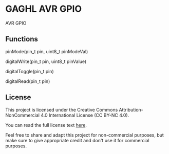 # GAGHL AVR GPIO
AVR GPIO

## Functions

pinMode(pin_t pin, uint8_t pinModeVal)

digitalWrite(pin_t pin, uint8_t pinValue)

digitalToggle(pin_t pin)

digitalRead(pin_t pin)

## License

This project is licensed under the Creative Commons Attribution-NonCommercial 4.0 International License (CC BY-NC 4.0).

You can read the full license text [here](https://creativecommons.org/licenses/by-nc/4.0/legalcode).

Feel free to share and adapt this project for non-commercial purposes, but make sure to give appropriate credit and don't use it for commercial purposes.
